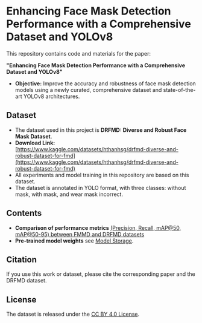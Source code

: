 # Enhancing Face Mask Detection Performance with a Comprehensive Dataset and YOLOv8

This repository contains code and materials for the paper:

**"Enhancing Face Mask Detection Performance with a Comprehensive Dataset and YOLOv8"**

- **Objective:** Improve the accuracy and robustness of face mask detection models using a newly curated, comprehensive dataset and state-of-the-art YOLOv8 architectures.

## Dataset

- The dataset used in this project is **DRFMD: Diverse and Robust Face Mask Dataset**.
- **Download Link:**  
  [https://www.kaggle.com/datasets/hthanhsg/drfmd-diverse-and-robust-dataset-for-fmd](https://www.kaggle.com/datasets/hthanhsg/drfmd-diverse-and-robust-dataset-for-fmd)
- All experiments and model training in this repository are based on this dataset.  
- The dataset is annotated in YOLO format, with three classes: without mask, with mask, and wear mask incorrect.

## Contents
- **Comparison of performance metrics** [(Precision, Recall, mAP@50, mAP@50-95) between FMMD and DRFMD datasets](#training-and-testing-results-on-yolo-v8-with-fmmd-and-drfmd-datasets.md) 
- **Pre-trained model weights** see [Model Storage](#model-storage).

## Citation

If you use this work or dataset, please cite the corresponding paper and the DRFMD dataset.

## License

The dataset is released under the [CC BY 4.0 License](https://creativecommons.org/licenses/by/4.0/).

